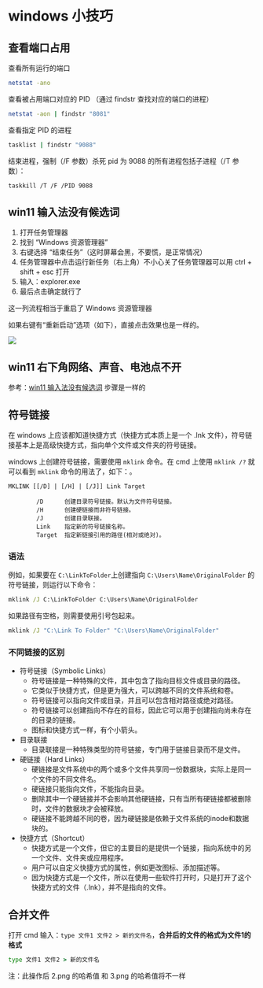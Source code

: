 # windows 小技巧

## 查看端口占用

查看所有运行的端口

```sh
netstat -ano
```

查看被占用端口对应的 PID （通过 findstr 查找对应的端口的进程）

```sh
netstat -aon | findstr "8081"
```

查看指定 PID 的进程

```sh
tasklist | findstr "9088"
```

结束进程，强制（/F 参数）杀死 pid 为 9088 的所有进程包括子进程（/T 参数）：

```sh
taskkill /T /F /PID 9088
```

## win11 输入法没有候选词

1. 打开任务管理器
2. 找到 “Windows 资源管理器”
3. 右键选择 “结束任务”（这时屏幕会黑，不要慌，是正常情况）
4. 任务管理器中点击运行新任务（右上角）不小心关了任务管理器可以用 ctrl + shift + esc 打开
5. 输入：explorer.exe
6. 最后点击确定就行了

这一列流程相当于重启了 Windows 资源管理器

如果右键有“重新启动”选项（如下），直接点击效果也是一样的。

![](/images/other/tips/windows/20240129092400.png)

## win11 右下角网络、声音、电池点不开

参考：[win11 输入法没有候选词](#win11-输入法没有候选词) 步骤是一样的

## 符号链接

在 windows 上应该都知道快捷方式（快捷方式本质上是一个 .lnk 文件），符号链接基本上是高级快捷方式，指向单个文件或文件夹的符号链接。

windows 上创建符号链接，需要使用 `mklink` 命令。在 cmd 上使用 `mklink /?` 就可以看到 `mklink` 命令的用法了，如下：。

```
MKLINK [[/D] | [/H] | [/J]] Link Target

        /D      创建目录符号链接。默认为文件符号链接。
        /H      创建硬链接而非符号链接。
        /J      创建目录联接。
        Link    指定新的符号链接名称。
        Target  指定新链接引用的路径(相对或绝对)。
```

### 语法

例如，如果要在 `C:\LinkToFolder`上创建指向 `C:\Users\Name\OriginalFolder` 的符号链接，则运行以下命令：

```cmd
mklink /J C:\LinkToFolder C:\Users\Name\OriginalFolder
```

如果路径有空格，则需要使用引号包起来。

```cmd
mklink /J "C:\Link To Folder" "C:\Users\Name\OriginalFolder"
```

### 不同链接的区别

- 符号链接（Symbolic Links）
  - 符号链接是一种特殊的文件，其中包含了指向目标文件或目录的路径。
  - 它类似于快捷方式，但是更为强大，可以跨越不同的文件系统和卷。
  - 符号链接可以指向文件或目录，并且可以包含相对路径或绝对路径。
  - 符号链接可以创建指向不存在的目标，因此它可以用于创建指向尚未存在的目录的链接。
  - 图标和快捷方式一样，有个小箭头。
- 目录联接
  - 目录联接是一种特殊类型的符号链接，专门用于链接目录而不是文件。
- 硬链接（Hard Links）
  - 硬链接是文件系统中的两个或多个文件共享同一份数据块，实际上是同一个文件的不同文件名。
  - 硬链接只能指向文件，不能指向目录。
  - 删除其中一个硬链接并不会影响其他硬链接，只有当所有硬链接都被删除时，文件的数据块才会被释放。
  - 硬链接不能跨越不同的卷，因为硬链接是依赖于文件系统的inode和数据块的。
- 快捷方式（Shortcut）
  - 快捷方式是一个文件，但它的主要目的是提供一个链接，指向系统中的另一个文件、文件夹或应用程序。
  - 用户可以自定义快捷方式的属性，例如更改图标、添加描述等。
  - 因为快捷方式是一个文件，所以在使用一些软件打开时，只是打开了这个快捷方式的文件（.lnk），并不是指向的文件。

## 合并文件

打开 cmd 输入：`type 文件1 文件2 > 新的文件名`，**合并后的文件的格式为文件1的格式**

```cmd
type 文件1 文件2 > 新的文件名
```

注：此操作后 2.png 的哈希值 和 3.png 的哈希值将不一样




